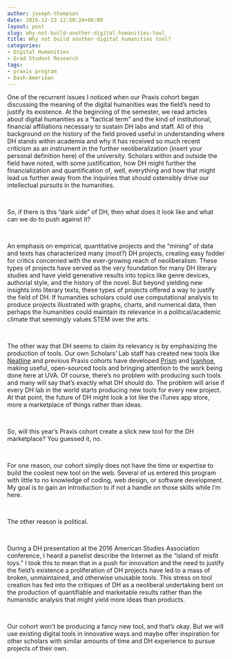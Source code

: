 ```yaml
---
author: joseph-thompson
date: 2016-12-13 12:50:24+00:00
layout: post
slug: why-not-build-another-digital-humanities-tool
title: Why not build another digital humanities tool?
categories:
- Digital Humanities
- Grad Student Research
tags:
- praxis program
- Dash-Amerikan
---
```


One of the recurrent issues I noticed when our Praxis cohort began discussing the meaning of the digital humanities was the field’s need to justify its existence. At the beginning of the semester, we read articles about digital humanities as a “tactical term” and the kind of institutional, financial affiliations necessary to sustain DH labs and staff. All of this background on the history of the field proved useful in understanding where DH stands within academia and why it has received so much recent criticism as an instrument in the further neoliberalization (insert your personal definition here) of the university. Scholars within and outside the field have noted, with some justification, how DH might further the financialization and quantification of, well, everything and how that might lead us further away from the inquiries that should ostensibly drive our intellectual pursuits in the humanities.




 




So, if there is this “dark side” of DH, then what does it look like and what can we do to push against it?




 




An emphasis on empirical, quantitative projects and the “mining” of data and texts has characterized many (most?) DH projects, creating easy fodder for critics concerned with the ever-growing reach of neoliberalism. These types of projects have served as the very foundation for many DH literary studies and have yield generative results into topics like genre devices, authorial style, and the history of the novel. But beyond yielding new insights into literary texts, these types of projects offered a way to justify the field of DH. If humanities scholars could use computational analysis to produce projects illustrated with graphs, charts, and numerical data, then perhaps the humanities could maintain its relevance in a political/academic climate that seemingly values STEM over the arts. 




 




The other way that DH seems to claim its relevancy is by emphasizing the production of tools. Our own Scholars’ Lab staff has created new tools like [Neatline](http://neatline.org/) and previous Praxis cohorts have developed [Prism](http://prism.scholarslab.org/pages/about) and [Ivanhoe](http://ivanhoe.scholarslab.org/), making useful, open-sourced tools and bringing attention to the work being done here at UVA. Of course, there’s no problem with producing such tools and many will say that’s exactly what DH should do. The problem will arise if every DH lab in the world starts producing new tools for every new project. At that point, the future of DH might look a lot like the iTunes app store, more a marketplace of things rather than ideas.




 




So, will this year’s Praxis cohort create a slick new tool for the DH marketplace? You guessed it, no.




 




For one reason, our cohort simply does not have the time or expertise to build the coolest new tool on the web. Several of us entered this program with little to no knowledge of coding, web design, or software development. My goal is to gain an introduction to if not a handle on those skills while I’m here.




 




The other reason is political.




 




During a DH presentation at the 2016 American Studies Association conference, I heard a panelist describe the Internet as the “island of misfit toys.” I took this to mean that in a push for innovation and the need to justify the field’s existence a proliferation of DH projects have led to a mass of broken, unmaintained, and otherwise unusable tools. This stress on tool creation has fed into the critiques of DH as a neoliberal undertaking bent on the production of quantifiable and marketable results rather than the humanistic analysis that might yield more ideas than products.




 




Our cohort won’t be producing a fancy new tool, and that’s okay. But we will use existing digital tools in innovative ways and maybe offer inspiration for other scholars with similar amounts of time and DH experience to pursue projects of their own.
